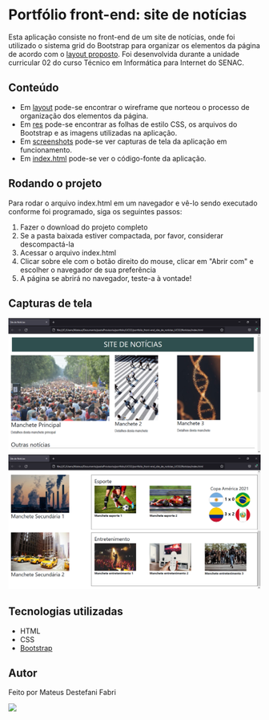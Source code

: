 <h1>Portfólio front-end: site de notícias</h1>

<p>Esta aplicação consiste no front-end de um site de notícias, onde foi utilizado o sistema grid do Bootstrap para organizar os elementos da página de acordo com o <a href="https://github.com/mateusDesteFabri/portfolio_front-end_site_de_noticias_UC02/blob/main/layout/layout.png">layout proposto</a>. Foi desenvolvida durante a unidade curricular 02 do curso Técnico em Informática para Internet do SENAC.</p>

<h2>Conteúdo</h2>
<ul>
  <li>
    Em <a href="https://github.com/mateusDesteFabri/portfolio_front-end_site_de_noticias_UC02/tree/main/layout">layout</a> pode-se encontrar o wireframe que norteou o processo de organização dos elementos da página. 
  </li>
  <li>
    Em <a href="https://github.com/mateusDesteFabri/portfolio_front-end_site_de_noticias_UC02/tree/main/res">res</a> pode-se encontrar as folhas de estilo CSS, os arquivos do Bootstrap e as imagens utilizadas na aplicação.
  </li>
  <li>
    Em <a href="https://github.com/mateusDesteFabri/portfolio_front-end_site_de_noticias_UC02/tree/main/screenshots">screenshots</a> pode-se ver capturas de tela da aplicação em funcionamento. 
  </li>
  <li>
    Em <a href="https://github.com/mateusDesteFabri/portfolio_front-end_site_de_noticias_UC02/blob/main/index.html">index.html</a> pode-se ver o código-fonte da aplicação.
  </li>
</ul>

<h2>Rodando o projeto</h2>
<p>Para rodar o arquivo index.html em um navegador e vê-lo sendo executado conforme foi programado, siga os seguintes passos:</p>
<ol>
  <li>
    Fazer o download do projeto completo
  </li>
  <li>
    Se a pasta baixada estiver compactada, por favor, considerar descompactá-la
  </li>
  <li>
    Acessar o arquivo index.html
  </li>
  <li>
    Clicar sobre ele com o botão direito do mouse, clicar em "Abrir com" e escolher o navegador de sua preferência
  </li>
  <li>
    A página se abrirá no navegador, teste-a à vontade!
  </li>
</ol>

<h2>Capturas de tela</h2>

<img src="https://github.com/mateusDesteFabri/portfolio_front-end_site_de_noticias_UC02/blob/main/screenshots/1_screenshot.png" alt="Parte de cima da página" width="700">
<img src="https://github.com/mateusDesteFabri/portfolio_front-end_site_de_noticias_UC02/blob/main/screenshots/2_screenshot.png" alt="Parte de baixo da página" width="700">

<h2>Tecnologias utilizadas</h2>
<ul>
  <li>HTML</li>
  <li>CSS</li>
  <li><a href="https://getbootstrap.com.br/">Bootstrap</a></li>
</ul>

<h2>Autor</h2>
<p>Feito por Mateus Destefani Fabri</p>
<p>
  <a href="https://www.linkedin.com/in/mateus-destefani-fabri-44b205232/">
    <img src="https://img.shields.io/badge/LinkedIn-blue?style=flat&logo=linkedin&labelColor=blue">
  </a>
</p>
